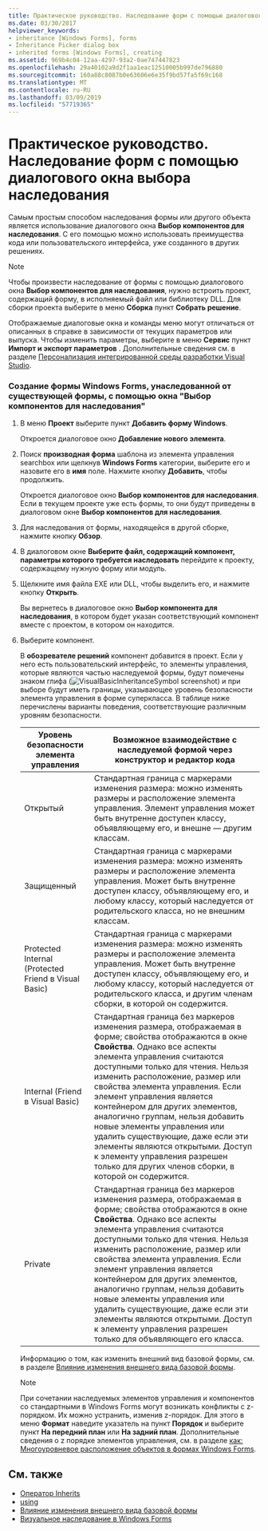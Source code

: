 ```yaml
---
title: Практическое руководство. Наследование форм с помощью диалогового окна выбора наследования
ms.date: 03/30/2017
helpviewer_keywords:
- inheritance [Windows Forms], forms
- Inheritance Picker dialog box
- inherited forms [Windows Forms], creating
ms.assetid: 969b4c04-12aa-4297-93a2-0ae747447823
ms.openlocfilehash: 29a40102a9d2f1aa1eac12510005b997de796880
ms.sourcegitcommit: 160a88c8087b0e63606e6e35f9bd57fa5f69c168
ms.translationtype: MT
ms.contentlocale: ru-RU
ms.lasthandoff: 03/09/2019
ms.locfileid: "57719365"
---
```

# <a name="how-to-inherit-forms-using-the-inheritance-picker-dialog-box"></a>Практическое руководство. Наследование форм с помощью диалогового окна выбора наследования
Самым простым способом наследования формы или другого объекта является использование диалогового окна **Выбор компонентов для наследования**. С его помощью можно использовать преимущества кода или пользовательского интерфейса, уже созданного в других решениях.  
  
> [!NOTE]
>  Чтобы произвести наследование от формы с помощью диалогового окна **Выбор компонентов для наследования**, нужно встроить проект, содержащий форму, в исполняемый файл или библиотеку DLL. Для сборки проекта выберите в меню **Сборка** пункт **Собрать решение**.  
>   
>  Отображаемые диалоговые окна и команды меню могут отличаться от описанных в справке в зависимости от текущих параметров или выпуска. Чтобы изменить параметры, выберите в меню **Сервис** пункт **Импорт и экспорт параметров** . Дополнительные сведения см. в разделе [Персонализация интегрированной среды разработки Visual Studio](/visualstudio/ide/personalizing-the-visual-studio-ide).  
  
### <a name="to-create-a-windows-form-inherited-from-an-existing-form-by-using-the-inheritance-picker"></a>Создание формы Windows Forms, унаследованной от существующей формы, с помощью окна "Выбор компонентов для наследования"  
  
1.  В меню **Проект** выберите пункт **Добавить форму Windows**.  
  
     Откроется диалоговое окно **Добавление нового элемента**.  
  
2.  Поиск **производная форма** шаблона из элемента управления searchbox или щелкнув **Windows Forms** категории, выберите его и назовите его в **имя** поле. Нажмите кнопку **Добавить**, чтобы продолжить.  
  
     Откроется диалоговое окно **Выбор компонентов для наследования**. Если в текущем проекте уже есть формы, то они будут приведены в диалоговом окне **Выбор компонентов для наследования**.  
  
3.  Для наследования от формы, находящейся в другой сборке, нажмите кнопку **Обзор**.  
  
4.  В диалоговом окне **Выберите файл, содержащий компонент, параметры которого требуется наследовать** перейдите к проекту, содержащему нужную форму или модуль.  
  
5.  Щелкните имя файла EXE или DLL, чтобы выделить его, и нажмите кнопку **Открыть**.  
  
     Вы вернетесь в диалоговое окно **Выбор компонента для наследования**, в котором будет указан соответствующий компонент вместе с проектом, в котором он находится.  
  
6.  Выберите компонент.  
  
     В **обозревателе решений** компонент добавится в проект. Если у него есть пользовательский интерфейс, то элементы управления, которые являются частью наследуемой формы, будут помечены знаком глифа (![VisualBasicInheritanceSymbol screenshot](./media/vbinheritanceglyph.gif "vbInheritanceGlyph")) и при выборе будут иметь границы, указывающее уровень безопасности элемента управления в форме суперкласса. В таблице ниже перечислены варианты поведения, соответствующие различным уровням безопасности.  
  
    |Уровень безопасности элемента управления|Возможное взаимодействие с наследуемой формой через конструктор и редактор кода|  
    |-------------------------------|--------------------------------------------------------------------------------|  
    |Открытый|Стандартная граница с маркерами изменения размера: можно изменять размеры и расположение элемента управления. Элемент управления может быть внутренне доступен классу, объявляющему его, и внешне — другим классам.|  
    |Защищенный|Стандартная граница с маркерами изменения размера: можно изменять размеры и расположение элемента управления. Может быть внутренне доступен классу, объявляющему его, и любому классу, который наследуется от родительского класса, но не внешним классам.|  
    |Protected Internal (Protected Friend в Visual Basic)|Стандартная граница с маркерами изменения размера: можно изменять размеры и расположение элемента управления. Может быть внутренне доступен классу, объявляющему его, и любому классу, который наследуется от родительского класса, и другим членам сборки, в которой он содержится.|  
    |Internal (Friend в Visual Basic)|Стандартная граница без маркеров изменения размера, отображаемая в форме; свойства отображаются в окне **Свойства**. Однако все аспекты элемента управления считаются доступными только для чтения. Нельзя изменить расположение, размер или свойства элемента управления. Если элемент управления является контейнером для других элементов, аналогично группам, нельзя добавить новые элементы управления или удалить существующие, даже если эти элементы являются открытыми. Доступ к элементу управления разрешен только для других членов сборки, в которой он содержится.|  
    |Private|Стандартная граница без маркеров изменения размера, отображаемая в форме; свойства отображаются в окне **Свойства**. Однако все аспекты элемента управления считаются доступными только для чтения. Нельзя изменить расположение, размер или свойства элемента управления. Если элемент управления является контейнером для других элементов, аналогично группам, нельзя добавить новые элементы управления или удалить существующие, даже если эти элементы являются открытыми. Доступ к элементу управления разрешен только для объявляющего его класса.|  
  
     Информацию о том, как изменить внешний вид базовой формы, см. в разделе [Влияние изменения внешнего вида базовой формы](effects-of-modifying-base-form-appearance.md).  
  
    > [!NOTE]
    >  При сочетании наследуемых элементов управления и компонентов со стандартными в Windows Forms могут возникать конфликты с z-порядком. Их можно устранить, изменив z-порядок. Для этого в меню **Формат** наведите указатель на пункт **Порядок** и выберите пункт **На передний план** или **На задний план**. Дополнительные сведения о z порядке элементов управления, см. в разделе [как: Многоуровневое расположение объектов в формах Windows Forms](../controls/how-to-layer-objects-on-windows-forms.md).  
  
## <a name="see-also"></a>См. также
- [Оператор Inherits](~/docs/visual-basic/language-reference/statements/inherits-statement.md)
- [using](~/docs/csharp/language-reference/keywords/using.md)
- [Влияние изменения внешнего вида базовой формы](effects-of-modifying-base-form-appearance.md)
- [Визуальное наследование в Windows Forms](windows-forms-visual-inheritance.md)
